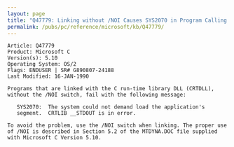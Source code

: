 ```yaml
---
layout: page
title: "Q47779: Linking without /NOI Causes SYS2070 in Program Calling CRTLIB"
permalink: /pubs/pc/reference/microsoft/kb/Q47779/
---
```


	Article: Q47779
	Product: Microsoft C
	Version(s): 5.10
	Operating System: OS/2
	Flags: ENDUSER | SR# G890807-24188
	Last Modified: 16-JAN-1990
	
	Programs that are linked with the C run-time library DLL (CRTDLL),
	without the /NOI switch, fail with the following message:
	
	   SYS2070:  The system could not demand load the application's
	   segment.  CRTLIB __STDOUT is in error.
	
	To avoid the problem, use the /NOI switch when linking. The proper use
	of /NOI is described in Section 5.2 of the MTDYNA.DOC file supplied
	with Microsoft C Version 5.10.
